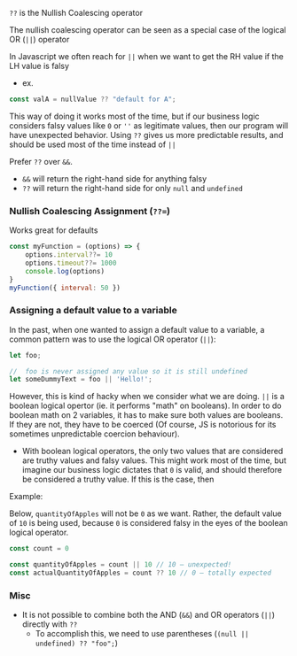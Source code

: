 
`??` is the Nullish Coalescing operator 

The nullish coalescing operator can be seen as a special case of the logical OR (`||`) operator

In Javascript we often reach for `||` when we want to get the RH value if the LH value is falsy
- ex.
```js
const valA = nullValue ?? "default for A";
```

This way of doing it works most of the time, but if our business logic considers falsy values like `0` or `''` as legitimate values, then our program will have unexpected behavior. Using `??` gives us more predictable results, and should be used most of the time instead of `||`

Prefer `??` over `&&`.
- `&&` will return the right-hand side for anything falsy
- `??` will return the right-hand side for only `null` and `undefined`

### Nullish Coalescing Assignment (`??=`)
Works great for defaults
```js
const myFunction = (options) => {
	options.interval??= 10
	options.timeout??= 1000
	console.log(options)
}
myFunction({ interval: 50 })

```

### Assigning a default value to a variable
In the past, when one wanted to assign a default value to a variable, a common pattern was to use the logical OR operator (`||`):
```js
let foo;

//  foo is never assigned any value so it is still undefined
let someDummyText = foo || 'Hello!';
```

However, this is kind of hacky when we consider what we are doing. `||` is a boolean logical opertor (ie. it performs "math" on booleans). In order to do boolean math on 2 variables, it has to make sure both values are booleans. If they are not, they have to be coerced (Of course, JS is notorious for its sometimes unpredictable coercion behaviour).
- With boolean logical operators, the only two values that are considered are truthy values and falsy values. This might work most of the time, but imagine our business logic dictates that `0` is valid, and should therefore be considered a truthy value. If this is the case, then

Example:

Below, `quantityOfApples` will not be `0` as we want. Rather, the default value of `10` is being used, because `0` is considered falsy in the eyes of the boolean logical operator.
```js
const count = 0

const quantityOfApples = count || 10 // 10 — unexpected!
const actualQuantityOfApples = count ?? 10 // 0 — totally expected
```

### Misc
- It is not possible to combine both the AND (`&&`) and OR operators (`||`) directly with `??`
	- To accomplish this, we need to use parentheses (`(null || undefined) ?? "foo";`)
